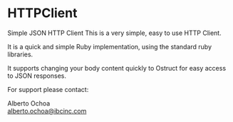 # HTTPClient
Simple JSON HTTP Client
This is a very simple, easy to use HTTP Client.  

It is a quick and simple Ruby implementation, using the standard ruby libraries.

It supports changing your body content quickly to Ostruct for easy access to JSON responses.

For support please contact: 
  
Alberto Ochoa  
alberto.ochoa@ibcinc.com

